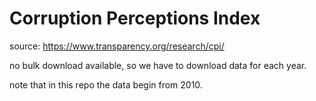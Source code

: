 # Corruption Perceptions Index

source: https://www.transparency.org/research/cpi/

no bulk download available, so we have to download data for each year.

note that in this repo the data begin from 2010.
